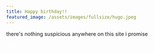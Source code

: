 ```yaml
---
title: Happy birthday!!
featured_image: /assets/images/fullsize/hugo.jpeg
---
```


there's nothing suspicious anywhere on this site i promise

<a href="https://thomasbreydo.pythonanywhere.com" style="color:white;border-bottom:0px;">shhh</a>